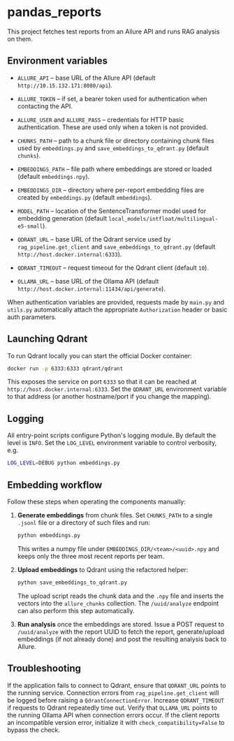# pandas_reports

This project fetches test reports from an Allure API and runs RAG analysis on them.

## Environment variables

- `ALLURE_API` – base URL of the Allure API (default `http://10.15.132.171:8080/api`).
- `ALLURE_TOKEN` – if set, a bearer token used for authentication when contacting the API.
- `ALLURE_USER` and `ALLURE_PASS` – credentials for HTTP basic authentication. These are used only when a token is not provided.

- `CHUNKS_PATH` – path to a chunk file or directory containing chunk files used
  by `embeddings.py` and `save_embeddings_to_qdrant.py` (default `chunks`).
- `EMBEDDINGS_PATH` – file path where embeddings are stored or loaded
  (default `embeddings.npy`).
- `EMBEDDINGS_DIR` – directory where per-report embedding files are created
  by `embeddings.py` (default `embeddings`).
- `MODEL_PATH` – location of the SentenceTransformer model used for embedding
  generation (default `local_models/intfloat/multilingual-e5-small`).
- `QDRANT_URL` – base URL of the Qdrant service used by
  `rag_pipeline.get_client` and `save_embeddings_to_qdrant.py`
  (default `http://host.docker.internal:6333`).
- `QDRANT_TIMEOUT` – request timeout for the Qdrant client (default `10`).
- `OLLAMA_URL` – base URL of the Ollama API (default `http://host.docker.internal:11434/api/generate`).

When authentication variables are provided, requests made by `main.py` and `utils.py` automatically attach the appropriate `Authorization` header or basic auth parameters.

## Launching Qdrant

To run Qdrant locally you can start the official Docker container:

```bash
docker run -p 6333:6333 qdrant/qdrant
```

This exposes the service on port `6333` so that it can be reached at
`http://host.docker.internal:6333`. Set the `QDRANT_URL` environment variable to that
address (or another hostname/port if you change the mapping).

## Logging

All entry-point scripts configure Python's logging module. By default the level
is `INFO`. Set the `LOG_LEVEL` environment variable to control verbosity, e.g.

```bash
LOG_LEVEL=DEBUG python embeddings.py
```

## Embedding workflow

Follow these steps when operating the components manually:

1. **Generate embeddings** from chunk files. Set `CHUNKS_PATH` to a single
   `.jsonl` file or a directory of such files and run:

   ```bash
   python embeddings.py
   ```

   This writes a numpy file under `EMBEDDINGS_DIR/<team>/<uuid>.npy` and keeps
   only the three most recent reports per team.

2. **Upload embeddings** to Qdrant using the refactored helper:

   ```bash
   python save_embeddings_to_qdrant.py
   ```

   The upload script reads the chunk data and the `.npy` file and inserts the
   vectors into the `allure_chunks` collection. The `/uuid/analyze` endpoint can
   also perform this step automatically.

3. **Run analysis** once the embeddings are stored. Issue a POST request to
   `/uuid/analyze` with the report UUID to fetch the report, generate/upload
   embeddings (if not already done) and post the resulting analysis back to
   Allure.

## Troubleshooting

If the application fails to connect to Qdrant, ensure that `QDRANT_URL` points to
the running service. Connection errors from `rag_pipeline.get_client` will be logged before raising a
`QdrantConnectionError`.
Increase `QDRANT_TIMEOUT` if requests to Qdrant repeatedly time out.
Verify that `OLLAMA_URL` points to the running Ollama API when connection
errors occur.
If the client reports an incompatible version error, initialize it with
`check_compatibility=False` to bypass the check.
